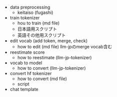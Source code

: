  - data preprocessing
 	- keitaiso (fugashi)
- train tokenizer
	- hou to train (md file)
	- 日本語用スクリプト
	- 英語その他用スクリプト
- edit vocab (add token, merge, check)
	- how to edit (md file) llm-jpのmerge vocab含む
- reestimate score
	- how to reestimate (llm-jp-tokenizer)
- vocab to model
	- how to convert (llm-jp-tokenizer)
- convert hf tokenizer
	- how to convert (md file)
	- script
- chat template
